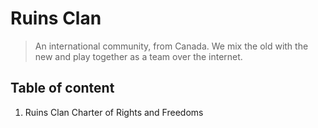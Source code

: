 # Ruins Clan
> An international community, from Canada. We mix the old with the new and play together as a team over the internet.

## Table of content
1. Ruins Clan Charter of Rights and Freedoms
